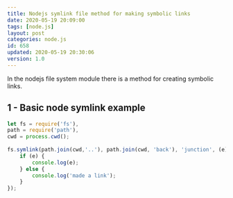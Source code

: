 ```yaml
---
title: Nodejs symlink file method for making symbolic links
date: 2020-05-19 20:09:00
tags: [node.js]
layout: post
categories: node.js
id: 658
updated: 2020-05-19 20:30:06
version: 1.0
---
```


In the nodejs file system module there is a method for creating symbolic links.

<!-- more -->

## 1 - Basic node symlink example

```js
let fs = require('fs'),
path = require('path'),
cwd = process.cwd();
 
fs.symlink(path.join(cwd,'..'), path.join(cwd, 'back'), 'junction', (e) => {
    if (e) {
        console.log(e);
    } else {
        console.log('made a link');
    }
});
```